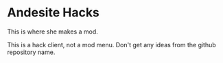 # Andesite Hacks

This is where she makes a mod.

This is a hack client, not a mod menu. Don't get any ideas from the github repository name.